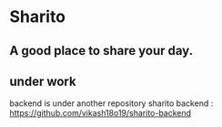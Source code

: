 # Sharito

## A good place to share your day.

## under work
backend is under another repository sharito backend : https://github.com/vikash18o19/sharito-backend
